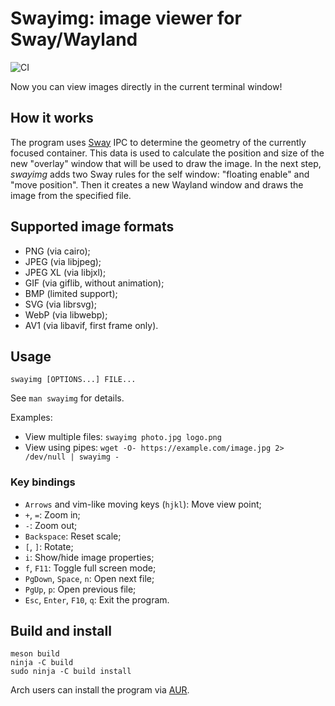 # Swayimg: image viewer for Sway/Wayland

![CI](https://github.com/artemsen/swayimg/workflows/CI/badge.svg)

Now you can view images directly in the current terminal window!

## How it works

The program uses [Sway](https://swaywm.org) IPC to determine the geometry of the
currently focused container. This data is used to calculate the position and
size of the new "overlay" window that will be used to draw the image.
In the next step, _swayimg_ adds two Sway rules for the self window: "floating
enable" and "move position". Then it creates a new Wayland window and draws the
image from the specified file.

## Supported image formats

- PNG (via cairo);
- JPEG (via libjpeg);
- JPEG XL (via libjxl);
- GIF (via giflib, without animation);
- BMP (limited support);
- SVG (via librsvg);
- WebP (via libwebp);
- AV1 (via libavif, first frame only).

## Usage

`swayimg [OPTIONS...] FILE...`

See `man swayimg` for details.

Examples:
- View multiple files: `swayimg photo.jpg logo.png`
- View using pipes: `wget -O- https://example.com/image.jpg 2> /dev/null | swayimg -`

### Key bindings

- `Arrows` and vim-like moving keys (`hjkl`): Move view point;
- `+`, `=`: Zoom in;
- `-`: Zoom out;
- `Backspace`: Reset scale;
- `[`, `]`: Rotate;
- `i`: Show/hide image properties;
- `f`, `F11`: Toggle full screen mode;
- `PgDown`, `Space`, `n`: Open next file;
- `PgUp`, `p`: Open previous file;
- `Esc`, `Enter`, `F10`, `q`: Exit the program.

## Build and install

```
meson build
ninja -C build
sudo ninja -C build install
```

Arch users can install the program via [AUR](https://aur.archlinux.org/packages/swayimg).
